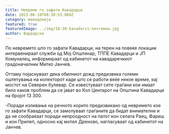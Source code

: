 ```yaml
---
title: Невреме го зафати Кавадарци
date: 2023-06-18T08:30:53.884Z
category: македонија
featured: true
featuredImage: ../img/10-30-kavadarci-nevremew.jpg
author: Вардарски
---
```

<!--StartFragment-->

По невремето што го зафати Кавадарци, на терен на повеќе локации интервенираат служби од Мој Општинар, ТППЕ Кавадарци и ЈП Комуналец, информираат од кабинетот на кавадаречкиот градоначалник Митко Јанчев.

Оттаму појаснуваат дека обилниот дожд предизвика големи оштетувања на колекторот каде што се работи веќе некое време, кај мостот на Северен булевар. Се известуваат сите граѓани кои имаат било каков проблем да се јават во Кол Центарот на Општина Кавадарци на бројот 13 300.

\-Поради изливање на речното корито предизвикано од невремето кое го зафати Кавадарци, се замолуваат граѓаните да бидат внимателни и да не сообраќаат поради непроодност на патот кон селата Раец, Фариш и кон Прилеп, односно кај мотел Дреново, нагласуваат од кабинетот на Јанчев.

<!--EndFragment-->